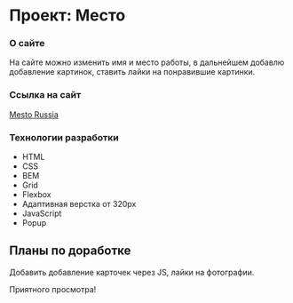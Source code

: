# Проект: Место

### О сайте

На сайте можно изменить имя и место работы, в дальнейшем добавлю добавление картинок, ставить лайки на понравившие картинки.

### Ссылка на сайт

[Mesto Russia](https://ivan-shlyakov.github.io/mesto/index.html)

### Технологии разработки

* HTML
* CSS
* BEM
* Grid
* Flexbox
* Адаптивная верстка от 320px
* JavaScript
* Popup

## Планы по доработке

Добавить добавление карточек через JS, лайки на фотографии.

Приятного просмотра!

